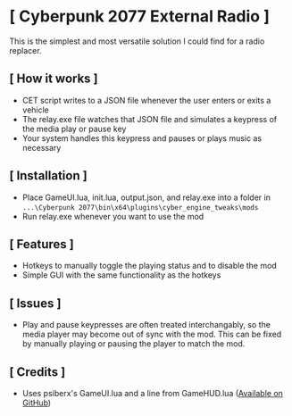 # [ Cyberpunk 2077 External Radio ]

This is the simplest and most versatile solution I could find for a radio replacer.

## [ How it works ]
- CET script writes to a JSON file whenever the user enters or exits a vehicle
- The relay.exe file watches that JSON file and simulates a keypress of the media play or pause key
- Your system handles this keypress and pauses or plays music as necessary

## [ Installation ]
- Place GameUI.lua, init.lua, output.json, and relay.exe into a folder in `...\Cyberpunk 2077\bin\x64\plugins\cyber_engine_tweaks\mods`
- Run relay.exe whenever you want to use the mod

## [ Features ]
- Hotkeys to manually toggle the playing status and to disable the mod
- Simple GUI with the same functionality as the hotkeys

## [ Issues ]
- Play and pause keypresses are often treated interchangably, so the media player may become out of sync with the mod. This can be fixed by manually playing or pausing the player to match the mod.

## [ Credits ]
- Uses psiberx's GameUI.lua and a line from GameHUD.lua ([Available on GitHub](https://github.com/psiberx/cp2077-cet-kit))